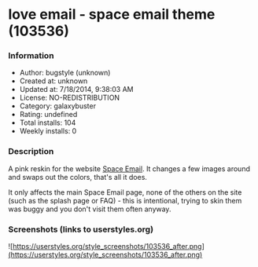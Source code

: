 # love email - space email theme (103536)

### Information
- Author: bugstyle (unknown)
- Created at: unknown
- Updated at: 7/18/2014, 9:38:03 AM
- License: NO-REDISTRIBUTION
- Category: galaxybuster
- Rating: undefined
- Total installs: 104
- Weekly installs: 0


### Description
A pink reskin for the website <a href="http://space.galaxybuster.net/">Space Email</a>. It changes a few images around and swaps out the colors, that's all it does.

It only affects the main Space Email page, none of the others on the site (such as the splash page or FAQ) - this is intentional, trying to skin them was buggy and you don't visit them often anyway.


### Screenshots (links to userstyles.org)
![https://userstyles.org/style_screenshots/103536_after.png](https://userstyles.org/style_screenshots/103536_after.png)


